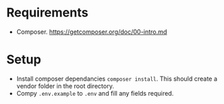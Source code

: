 # Requirements

* Composer. https://getcomposer.org/doc/00-intro.md

# Setup

* Install composer dependancies `composer install`. This should create a vendor folder in the root directory.
* Compy `.env.example` to `.env` and fill any fields required.
